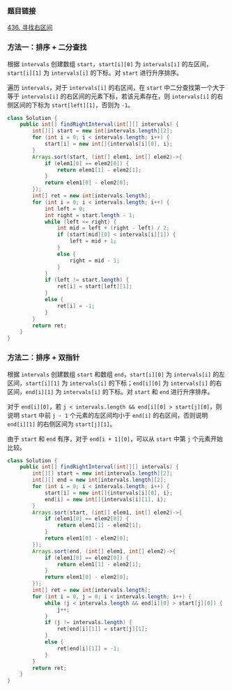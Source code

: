 ### 题目链接
[436. 寻找右区间](https://leetcode.cn/problems/find-right-interval)

### 方法一：排序 + 二分查找
根据 `intervals` 创建数组 `start`，`start[i][0]` 为 `intervals[i]` 的左区间，`start[i][1]` 为 `intervals[i]` 的下标。对 `start` 进行升序排序。

遍历 `intervals`，对于 `intervals[i]` 的右区间，在 `start` 中二分查找第一个大于等于 `intervals[i]` 的右区间的元素下标，若该元素存在，则 `intervals[i]` 的右侧区间的下标为 `start[left][1]`，否则为 `-1`。

```Java
class Solution {
    public int[] findRightInterval(int[][] intervals) {
        int[][] start = new int[intervals.length][2];
        for (int i = 0; i < intervals.length; i++) {
            start[i] = new int[]{intervals[i][0], i};
        }
        Arrays.sort(start, (int[] elem1, int[] elem2)->{
            if (elem1[0] == elem2[0]) {
                return elem1[1] - elem2[1];
            }
            return elem1[0] - elem2[0];
        });
        int[] ret = new int[intervals.length];
        for (int i = 0; i < intervals.length; i++) {
            int left = 0;
            int right = start.length - 1;
            while (left <= right) {
                int mid = left + (right - left) / 2;
                if (start[mid][0] < intervals[i][1]) {
                    left = mid + 1;
                }
                else {
                    right = mid - 1;
                }
            }
            if (left != start.length) {
                ret[i] = start[left][1];
            }
            else {
                ret[i] = -1;
            }
        }
        return ret;
    }
}
```

### 方法二：排序 + 双指针
根据 `intervals` 创建数组 `start` 和数组 `end`，`start[i][0]` 为 `intervals[i]` 的左区间，`start[i][1]` 为 `intervals[i]` 的下标；`end[i][0]` 为 `intervals[i]` 的右区间，`end[i][1]` 为 `intervals[i]` 的下标。对 `start` 和 `end` 进行升序排序。

对于 `end[i][0]`，若 `j < intervals.length && end[i][0] > start[j][0]`，则说明 `start` 中前 `j - 1` 个元素的左区间均小于 `end[i]` 的右区间，否则说明 `end[i][1]` 的右侧区间为 `start[j][1]`。

由于 `start` 和 `end` 有序，对于 `end[i + 1][0]`，可以从 `start` 中第 `j` 个元素开始比较。

```Java
class Solution {
    public int[] findRightInterval(int[][] intervals) {
        int[][] start = new int[intervals.length][2];
        int[][] end = new int[intervals.length][2];
        for (int i = 0; i < intervals.length; i++) {
            start[i] = new int[]{intervals[i][0], i};
            end[i] = new int[]{intervals[i][1], i};
        }
        Arrays.sort(start, (int[] elem1, int[] elem2)->{
            if (elem1[0] == elem2[0]) {
                return elem1[1] - elem2[1];
            }
            return elem1[0] - elem2[0];
        });
        Arrays.sort(end, (int[] elem1, int[] elem2)->{
            if (elem1[0] == elem2[0]) {
                return elem1[1] - elem2[1];
            }
            return elem1[0] - elem2[0];
        });
        int[] ret = new int[intervals.length];
        for (int i = 0, j = 0; i < intervals.length; i++) {
            while (j < intervals.length && end[i][0] > start[j][0]) {
                j++;
            }
            if (j != intervals.length) {
                ret[end[i][1]] = start[j][1];
            }
            else {
                ret[end[i][1]] = -1;
            }
        }
        return ret;
    }
}
```